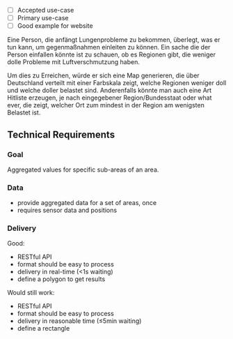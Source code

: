 - [ ] Accepted use-case
- [ ] Primary use-case
- [ ] Good example for website

Eine Person, die anfängt Lungenprobleme zu bekommen, überlegt, was er tun kann, um gegenmaßnahmen einleiten zu können. Ein sache die der Person einfallen könnte ist zu schauen, ob es Regionen gibt, die weniger dolle Probleme mit Luftverschmutzung haben.

Um dies zu Erreichen, würde er sich eine Map generieren, die über Deutschland verteilt mit einer Farbskala zeigt, welche Regionen weniger doll und welche doller belastet sind.
Anderenfalls könnte man auch eine Art Hitliste erzeugen, je nach eingegebener Region/Bundesstaat oder what ever, die zeigt, welcher Ort zum mindest in der Region am wenigsten Belastet ist.


Technical Requirements
----------------------

### Goal

Aggregated values for specific sub-areas of an area.

### Data

- provide aggregated data for a set of areas, once
- requires sensor data and positions

### Delivery

Good:

- RESTful API
- format should be easy to process
- delivery in real-time (<1s waiting)
- define a polygon to get results

Would still work:

- RESTful API
- format should be easy to process
- delivery in reasonable time (≤5min waiting)
- define a rectangle

